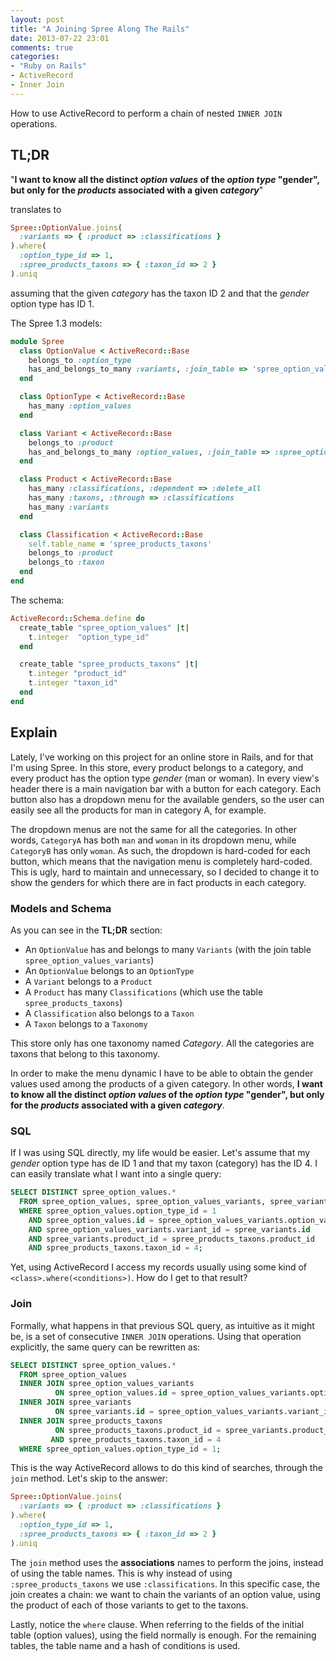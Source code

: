 ```yaml
---
layout: post
title: "A Joining Spree Along The Rails"
date: 2013-07-22 23:01
comments: true
categories:
- "Ruby on Rails"
- ActiveRecord
- Inner Join
---
```

How to use ActiveRecord to perform a chain of nested `INNER JOIN` operations.

<!-- more -->

## TL;DR

"__I want to know all the distinct _option values_ of the _option type_ "gender", but only for the _products_ associated with a given _category___"

translates to

``` ruby
Spree::OptionValue.joins(
  :variants => { :product => :classifications }
).where(
  :option_type_id => 1,
  :spree_products_taxons => { :taxon_id => 2 }
).uniq
```

assuming that the given _category_ has the taxon ID 2 and that the _gender_ option type has ID 1.

The Spree 1.3 models:

``` ruby
module Spree
  class OptionValue < ActiveRecord::Base
    belongs_to :option_type
    has_and_belongs_to_many :variants, :join_table => 'spree_option_values_variants'
  end

  class OptionType < ActiveRecord::Base
    has_many :option_values
  end

  class Variant < ActiveRecord::Base
    belongs_to :product
    has_and_belongs_to_many :option_values, :join_table => :spree_option_values_variants
  end

  class Product < ActiveRecord::Base
    has_many :classifications, :dependent => :delete_all
    has_many :taxons, :through => :classifications
    has_many :variants
  end

  class Classification < ActiveRecord::Base
    self.table_name = 'spree_products_taxons'
    belongs_to :product
    belongs_to :taxon
  end
end
```

The schema:

``` ruby
ActiveRecord::Schema.define do
  create_table "spree_option_values" |t|
    t.integer  "option_type_id"
  end

  create_table "spree_products_taxons" |t|
    t.integer "product_id"
    t.integer "taxon_id"
  end
end
```


## Explain

Lately, I've working on this project for an online store in Rails, and for that I'm using Spree. In this store, every product belongs to a category, and every product has the option type _gender_ (man or woman). In every view's header there is a main navigation bar with a button for each category. Each button also has a dropdown menu for the available genders, so the user can easily see all the products for man in category A, for example.

The dropdown menus are not the same for all the categories. In other words, `CategoryA` has both `man` and `woman` in its dropdown menu, while `CategoryB` has only `woman`. As such, the dropdown is hard-coded for each button, which means that the navigation menu is completely hard-coded. This is ugly, hard to maintain and unnecessary, so I decided to change it to show the genders for which there are in fact products in each category.


### Models and Schema

As you can see in the __TL;DR__ section:

- An `OptionValue` has and belongs to many `Variants` (with the join table `spree_option_values_variants`)
- An `OptionValue` belongs to an `OptionType`
- A `Variant` belongs to a `Product`
- A `Product` has many `Classifications` (which use the table `spree_products_taxons`)
- A `Classification` also belongs to a `Taxon`
- A `Taxon` belongs to a `Taxonomy`

This store only has one taxonomy named _Category_. All the categories are taxons that belong to this taxonomy.

In order to make the menu dynamic I have to be able to obtain the gender values used among the products of a given category. In other words, __I want to know all the distinct _option values_ of the _option type_ "gender", but only for the _products_ associated with a given _category___.


### SQL

If I was using SQL directly, my life would be easier. Let's assume that my _gender_ option type has de ID 1 and that my taxon (category) has the ID 4. I can easily translate what I want into a single query:

``` sql
SELECT DISTINCT spree_option_values.*
  FROM spree_option_values, spree_option_values_variants, spree_variants, spree_products_taxons
  WHERE spree_option_values.option_type_id = 1
    AND spree_option_values.id = spree_option_values_variants.option_value_id
    AND spree_option_values_variants.variant_id = spree_variants.id
    AND spree_variants.product_id = spree_products_taxons.product_id
    AND spree_products_taxons.taxon_id = 4;
```

Yet, using ActiveRecord I access my records usually using some kind of `<class>.where(<conditions>)`. How do I get to that result?


### Join

Formally, what happens in that previous SQL query, as intuitive as it might be, is a set of consecutive `INNER JOIN` operations. Using that operation explicitly, the same query can be rewritten as:

``` sql
SELECT DISTINCT spree_option_values.*
  FROM spree_option_values
  INNER JOIN spree_option_values_variants
          ON spree_option_values.id = spree_option_values_variants.option_value_id
  INNER JOIN spree_variants
          ON spree_variants.id = spree_option_values_variants.variant_id
  INNER JOIN spree_products_taxons
          ON spree_products_taxons.product_id = spree_variants.product_id
         AND spree_products_taxons.taxon_id = 4
  WHERE spree_option_values.option_type_id = 1;
```

This is the way ActiveRecord allows to do this kind of searches, through the `join` method. Let's skip to the answer:

``` ruby
Spree::OptionValue.joins(
  :variants => { :product => :classifications }
).where(
  :option_type_id => 1,
  :spree_products_taxons => { :taxon_id => 2 }
).uniq
```

The `join` method uses the __associations__ names to perform the joins, instead of using the table names. This is why instead of using `:spree_products_taxons` we use `:classifications`. In this specific case, the join creates a chain: we want to chain the variants of an option value, using the product of each of those variants to get to the taxons.

Lastly, notice the `where` clause. When referring to the fields of the initial table (option values), using the field normally is enough. For the remaining tables, the table name and a hash of conditions is used.
